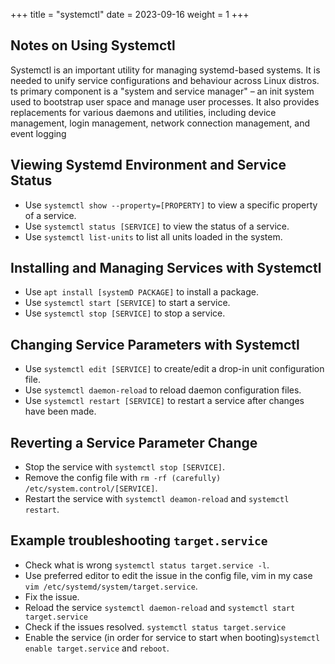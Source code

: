 +++
title = "systemctl"
date = 2023-09-16
weight = 1
+++

## Notes on Using Systemctl 
Systemctl is an important utility for managing systemd-based systems. It is needed to unify service configurations and behaviour across Linux distros. ts primary component is a "system and service manager" – an init system used to bootstrap user space and manage user processes. It also provides replacements for various daemons and utilities, including device management, login management, network connection management, and event logging
## Viewing Systemd Environment and Service Status 
- Use `systemctl show --property=[PROPERTY]` to view a specific property of a service.
- Use `systemctl status [SERVICE]` to view the status of a service. 
- Use `systemctl list-units` to list all units loaded in the system.
## Installing and Managing Services with Systemctl
- Use `apt install [systemD PACKAGE]` to install a package. 
- Use `systemctl start [SERVICE]` to start a service. 
- Use `systemctl stop [SERVICE]` to stop a service. 

## Changing Service Parameters with Systemctl 
- Use `systemctl edit [SERVICE]` to create/edit a drop-in unit configuration file. 
- Use `systemctl daemon-reload` to reload daemon configuration files. 
- Use `systemctl restart [SERVICE]` to restart a service after changes have been made. 

## Reverting a Service Parameter Change 
- Stop the service with `systemctl stop [SERVICE]`. 
- Remove the config file with `rm -rf (carefully) /etc/system.control/[SERVICE]`. 
- Restart the service with `systemctl deamon-reload` and  `systemctl restart`.

## Example troubleshooting `target.service`
- Check what is wrong `systemctl status target.service -l`.
- Use preferred editor to edit the issue in the config file, vim in my case `vim /etc/systemd/system/target.service`.
- Fix the issue.
- Reload the service `systemctl daemon-reload` and `systemctl start target.service`
- Check if the issues resolved. `systemctl status target.service`
- Enable the service (in order for service to start when booting)`systemctl enable target.service` and `reboot`.
